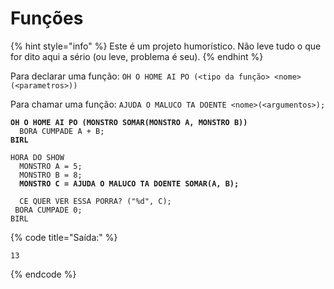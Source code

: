 # Funções

{% hint style="info" %}
Este é um projeto humorístico. Não leve tudo o que for dito aqui a sério (ou leve, problema é seu).
{% endhint %}

Para declarar uma função: `OH O HOME AI PO (<tipo da função> <nome>(<parametros>))`

Para chamar uma função: `AJUDA O MALUCO TA DOENTE <nome>(<argumentos>);`

<pre class="language-c"><code class="lang-c"><strong>OH O HOME AI PO (MONSTRO SOMAR(MONSTRO A, MONSTRO B))
</strong>  BORA CUMPADE A + B;
<strong>BIRL
</strong>
HORA DO SHOW
  MONSTRO A = 5;
  MONSTRO B = 8;
<strong>  MONSTRO C = AJUDA O MALUCO TA DOENTE SOMAR(A, B);
</strong>  
  CE QUER VER ESSA PORRA? ("%d", C);
 BORA CUMPADE 0;
BIRL
</code></pre>

{% code title="Saída:" %}
```
13
```
{% endcode %}
